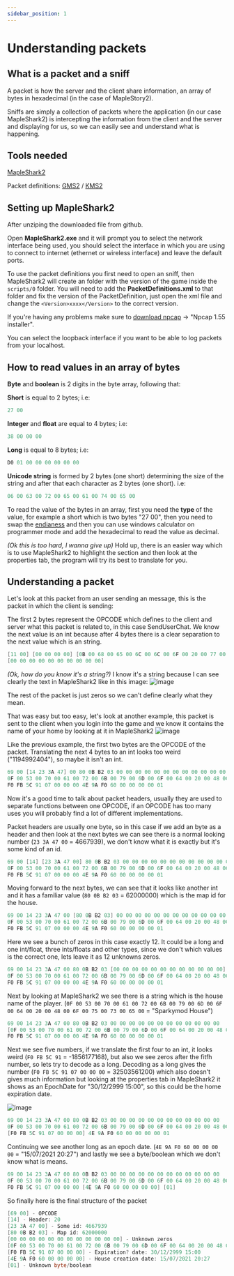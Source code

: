 ```yaml
---
sidebar_position: 1
---
```


# Understanding packets

## What is a packet and a sniff

A packet is how the server and the client share information, an array of bytes in hexadecimal (in the case of MapleStory2).

Sniffs are simply a collection of packets where the application (in our case MapleShark2) is intercepting the information from the client and the server and displaying for us, so we can easily see and understand what is happening.

## Tools needed

[MapleShark2](https://github.com/kOchirasu/MapleShark2/releases)

Packet definitions:
[GMS2](/resources/mapleshark2/gms/PacketDefinitions.xml) /
[KMS2](/resources/mapleshark2/kms/PacketDefinitions.xml)

## Setting up MapleShark2

After unziping the downloaded file from github.

Open **MapleShark2.exe** and it will prompt you to select the network interface being used, you should select the interface in which you are using to connect to internet (ethernet or wireless interface) and leave the default ports.

To use the packet definitions you first need to open an sniff, then MapleShark2 will create an folder with the version of the game inside the `scripts/0` folder. You will need to add the **PacketDefinitions.xml** to that folder and fix the version of the PacketDefinition, just open the xml file and change the `<Version>xxxx</Version>` to the correct version.

If you're having any problems make sure to [download npcap](https://nmap.org/npcap/#download) -> "Npcap 1.55 installer".

You can select the loopback interface if you want to be able to log packets from your localhost.

## How to read values in an array of bytes

**Byte** and **boolean** is 2 digits in the byte array, following that:

**Short** is equal to 2 bytes; i.e:

```csharp
27 00
```

**Integer** and **float** are equal to 4 bytes; i.e:

```csharp
38 00 00 00
```

**Long** is equal to 8 bytes; i.e:

```csharp
D0 01 00 00 00 00 00 00
```

**Unicode string** is formed by 2 bytes (one short) determining the size of the string and after that each character as 2 bytes (one short). i.e:

```csharp
06 00 63 00 72 00 65 00 61 00 74 00 65 00
```

To read the value of the bytes in an array, first you need the **type** of the value, for example a short which is two bytes "27 00", then you need to swap the [endianess](https://en.wikipedia.org/wiki/Endianness) and then you can use windows calculator on programmer mode and add the hexadecimal to read the value as decimal.

_(Ok this is too hard, I wanna give up)_ Hold up, there is an easier way which is to use MapleShark2 to highlight the section and then look at the properties tab, the program will try its best to translate for you.

## Understanding a packet

Let's look at this packet from an user sending an message, this is the packet in which the client is sending:

The first 2 bytes represent the OPCODE which defines to the client and server what this packet is related to, in this case SendUserChat. We know the next value is an int because after 4 bytes there is a clear separation to the next value which is an string.

```csharp
[11 00] [00 00 00 00] [0B 00 68 00 65 00 6C 00 6C 00 6F 00 20 00 77 00 6F 00 72 00 6C 00 64 00]
[00 00 00 00 00 00 00 00 00 00]
```

_(Ok, how do you know it's a string?)_ I know it's a string because I can see clearly the text in MapleShark2 like in this image: ![image](https://i.imgur.com/54Qelht.png)

The rest of the packet is just zeros so we can't define clearly what they mean.

That was easy but too easy, let's look at another example, this packet is sent to the client when you login into the game and we know it contains the name of your home by looking at it in MapleShark2 ![image](https://i.imgur.com/6UMT2b4.png)

Like the previous example, the first two bytes are the OPCODE of the packet. Translating the next 4 bytes to an int looks too weird ("1194992404"), so maybe it isn't an int.

```csharp
69 00 [14 23 3A 47] 00 80 0B B2 03 00 00 00 00 00 00 00 00 00 00 00 00
0F 00 53 00 70 00 61 00 72 00 6B 00 79 00 6D 00 6F 00 64 00 20 00 48 00 6F 00 75 00 73 00 65 00
F0 FB 5C 91 07 00 00 00 4E 9A F0 60 00 00 00 00 01
```

Now it's a good time to talk about packet headers, usually they are used to separate functions between one OPCODE, if an OPCODE has too many uses you will probably find a lot of different implementations.

Packet headers are usually one byte, so in this case if we add an byte as a header and then look at the next bytes we can see there is a normal looking number (`23 3A 47 00` = 4667939), we don't know what it is exactly but it's some kind of an id.

```csharp
69 00 [14] [23 3A 47 00] 80 0B B2 03 00 00 00 00 00 00 00 00 00 00 00 00
0F 00 53 00 70 00 61 00 72 00 6B 00 79 00 6D 00 6F 00 64 00 20 00 48 00 6F 00 75 00 73 00 65 00
F0 FB 5C 91 07 00 00 00 4E 9A F0 60 00 00 00 00 01
```

Moving forward to the next bytes, we can see that it looks like another int and it has a familiar value (`80 0B B2 03` = 62000000) which is the map id for the house.

```csharp
69 00 14 23 3A 47 00 [80 0B B2 03] 00 00 00 00 00 00 00 00 00 00 00 00
0F 00 53 00 70 00 61 00 72 00 6B 00 79 00 6D 00 6F 00 64 00 20 00 48 00 6F 00 75 00 73 00 65 00
F0 FB 5C 91 07 00 00 00 4E 9A F0 60 00 00 00 00 01
```

Here we see a bunch of zeros in this case exactly 12. It could be a long and one int/float, three ints/floats and other types, since we don't which values is the correct one, lets leave it as 12 unknowns zeros.

```csharp
69 00 14 23 3A 47 00 80 0B B2 03 [00 00 00 00 00 00 00 00 00 00 00 00]
0F 00 53 00 70 00 61 00 72 00 6B 00 79 00 6D 00 6F 00 64 00 20 00 48 00 6F 00 75 00 73 00 65 00
F0 FB 5C 91 07 00 00 00 4E 9A F0 60 00 00 00 00 01
```

Next by looking at MapleShark2 we see there is a string which is the house name of the player. (`0F 00 53 00 70 00 61 00 72 00 6B 00 79 00 6D 00 6F 00 64 00 20 00 48 00 6F 00 75 00 73 00 65 00` = "Sparkymod House")

```csharp
69 00 14 23 3A 47 00 80 0B B2 03 00 00 00 00 00 00 00 00 00 00 00 00
[0F 00 53 00 70 00 61 00 72 00 6B 00 79 00 6D 00 6F 00 64 00 20 00 48 00 6F 00 75 00 73 00 65 00]
F0 FB 5C 91 07 00 00 00 4E 9A F0 60 00 00 00 00 01
```

Next we see five numbers, if we translate the first four to an int, it looks weird (`F0 FB 5C 91` = -1856177168), but also we see zeros after the fitfh number, so lets try to decode as a long. Decoding as a long gives the number (`F0 FB 5C 91 07 00 00 00` = 32503561200) which also doesn't gives much information but looking at the properties tab in MapleShark2 it shows as an EpochDate for "30/12/2999 15:00", so this could be the home expiration date.

![image](https://i.imgur.com/Xsk7zMR.png)

```csharp
69 00 14 23 3A 47 00 80 0B B2 03 00 00 00 00 00 00 00 00 00 00 00 00
0F 00 53 00 70 00 61 00 72 00 6B 00 79 00 6D 00 6F 00 64 00 20 00 48 00 6F 00 75 00 73 00 65 00
[F0 FB 5C 91 07 00 00 00] 4E 9A F0 60 00 00 00 00 01
```

Continuing we see another long as an epoch date. (`4E 9A F0 60 00 00 00 00` = "15/07/2021 20:27") and lastly we see a byte/boolean which we don't know what is means.

```csharp
69 00 14 23 3A 47 00 80 0B B2 03 00 00 00 00 00 00 00 00 00 00 00 00
0F 00 53 00 70 00 61 00 72 00 6B 00 79 00 6D 00 6F 00 64 00 20 00 48 00 6F 00 75 00 73 00 65 00
F0 FB 5C 91 07 00 00 00 [4E 9A F0 60 00 00 00 00] [01]
```

So finally here is the final structure of the packet

```csharp
[69 00] - OPCODE
[14] - Header: 20
[23 3A 47 00] - Some id: 4667939
[80 0B B2 03] - Map id: 62000000
[00 00 00 00 00 00 00 00 00 00 00 00] - Unknown zeros
[0F 00 53 00 70 00 61 00 72 00 6B 00 79 00 6D 00 6F 00 64 00 20 00 48 00 6F 00 75 00 73 00 65 00] - Home name: Sparkymod House
[F0 FB 5C 91 07 00 00 00] - Expiration? date: 30/12/2999 15:00
[4E 9A F0 60 00 00 00 00] - House creation date: 15/07/2021 20:27
[01] - Unknown byte/boolean
```
